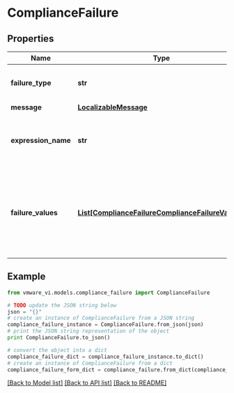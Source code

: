 # ComplianceFailure


## Properties
Name | Type | Description | Notes
------------ | ------------- | ------------- | -------------
**failure_type** | **str** | String uniquely identifying the failure.  ***Since:*** vSphere API 4.0  | 
**message** | [**LocalizableMessage**](LocalizableMessage.md) |  | 
**expression_name** | **str** | Name of the Expression which generated the ComplianceFailure  ***Since:*** vSphere API 4.0  | [optional] 
**failure_values** | [**List[ComplianceFailureComplianceFailureValues]**](ComplianceFailureComplianceFailureValues.md) | If complianceStatus is non-compliant, failureValues will contain values of the non-compliant fields on the host and in the profile.  ***Since:*** vSphere API 6.5  | [optional] 

## Example

```python
from vmware_vi.models.compliance_failure import ComplianceFailure

# TODO update the JSON string below
json = "{}"
# create an instance of ComplianceFailure from a JSON string
compliance_failure_instance = ComplianceFailure.from_json(json)
# print the JSON string representation of the object
print ComplianceFailure.to_json()

# convert the object into a dict
compliance_failure_dict = compliance_failure_instance.to_dict()
# create an instance of ComplianceFailure from a dict
compliance_failure_form_dict = compliance_failure.from_dict(compliance_failure_dict)
```
[[Back to Model list]](../README.md#documentation-for-models) [[Back to API list]](../README.md#documentation-for-api-endpoints) [[Back to README]](../README.md)


